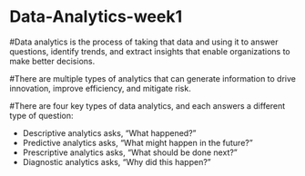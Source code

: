# Data-Analytics-week1

#Data analytics is the process of taking that data and using it to answer questions, identify trends, and extract insights that enable organizations to make better decisions.

#There are multiple types of analytics that can generate information to drive innovation, improve efficiency, and mitigate risk.

#There are four key types of data analytics, and each answers a different type of question:

- Descriptive analytics asks, “What happened?”
- Predictive analytics asks, “What might happen in the future?”
- Prescriptive analytics asks, “What should be done next?”
- Diagnostic analytics asks, “Why did this happen?”
